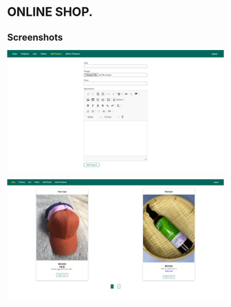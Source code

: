 # ONLINE SHOP.


## Screenshots

![App Screenshot](https://github.com/ndujesco/shop-website/blob/master/images/1.png?raw=true)

![App Screenshot](https://github.com/ndujesco/shop-website/blob/master/images/2.png?raw=true)
